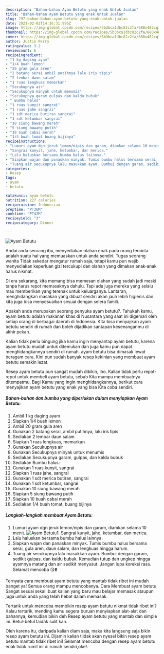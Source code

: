 ```yaml
---
description: "Bahan-bahan Ayam Betutu yang enak Untuk Jualan"
title: "Bahan-bahan Ayam Betutu yang enak Untuk Jualan"
slug: 797-bahan-bahan-ayam-betutu-yang-enak-untuk-jualan
date: 2021-02-02T14:16:31.995Z
image: https://img-global.cpcdn.com/recipes/5b3bca1dbc82c2fa/680x482cq70/ayam-betutu-foto-resep-utama.jpg
thumbnail: https://img-global.cpcdn.com/recipes/5b3bca1dbc82c2fa/680x482cq70/ayam-betutu-foto-resep-utama.jpg
cover: https://img-global.cpcdn.com/recipes/5b3bca1dbc82c2fa/680x482cq70/ayam-betutu-foto-resep-utama.jpg
author: Justin Perry
ratingvalue: 3.2
reviewcount: 6
recipeingredient:
- "1 kg daging ayam"
- "1/4 buah lemon"
- "20 gram gula aren"
- "2 batang serai ambil putihnya lalu iris tipis"
- "2 lembar daun salam"
- "1 ruas lengkuas memarkan"
- "Secukupnya air"
- "Secukupnya minyak untuk menumis"
- "Secukupnya garam gulpas dan kaldu bubuk"
- " Bumbu halus"
- "1 ruas kunyit sangrai"
- "1 ruas jahe sangrai"
- "1 sdt merica butiran sangrai"
- "1 sdt ketumbar sangrai"
- "10 siung bawang merah"
- "5 siung bawang putih"
- "10 buah cabai merah"
- "1/4 buah tomat buang bijinya"
recipeinstructions:
- "Lumuri ayam dgn jeruk lemon/nipis dan garam, diamkan selama 10 menit."
- "Sangrai kunyit, jahe, ketumbar, dan merica."
- "Lalu haluskan bersama bumbu halus lainnya."
- "Siapkan wajan dan panaskan minyak. Tumis bumbu halus bersama serai, gula aren, daun salam, dan lengkuas hingga harum."
- "Tuang air secukupnya lalu masukkan ayam. Bumbui dengan garam, sedikit gulpas, dan kaldu bubuk. Kemudian tutup dan ungkep hingga ayamnya matang dan air sedikit menyusut. Jangan lupa koreksi rasa. Selamat mencoba 😘❣️"
categories:
- Resep
tags:
- ayam
- betutu

katakunci: ayam betutu 
nutrition: 227 calories
recipecuisine: Indonesian
preptime: "PT36M"
cooktime: "PT42M"
recipeyield: "3"
recipecategory: Dinner

---
```



![Ayam Betutu](https://img-global.cpcdn.com/recipes/5b3bca1dbc82c2fa/680x482cq70/ayam-betutu-foto-resep-utama.jpg)

Andai anda seorang ibu, menyediakan olahan enak pada orang tercinta adalah suatu hal yang memuaskan untuk anda sendiri. Tugas seorang  wanita Tidak sekedar mengatur rumah saja, tetapi kamu pun wajib menyediakan keperluan gizi tercukupi dan olahan yang dimakan anak-anak harus nikmat.

Di era  sekarang, kita memang bisa memesan olahan yang sudah jadi meski tanpa harus repot memasaknya dahulu. Tapi ada juga mereka yang selalu mau memberikan yang terenak untuk keluarganya. Lantaran, menghidangkan masakan yang dibuat sendiri akan jauh lebih higienis dan kita juga bisa menyesuaikan sesuai dengan selera famili. 



Apakah anda merupakan seorang penyuka ayam betutu?. Tahukah kamu, ayam betutu adalah makanan khas di Nusantara yang saat ini digemari oleh setiap orang di berbagai daerah di Indonesia. Kita bisa menyajikan ayam betutu sendiri di rumah dan boleh dijadikan santapan kesenanganmu di akhir pekan.

Kalian tidak perlu bingung jika kamu ingin menyantap ayam betutu, karena ayam betutu mudah untuk ditemukan dan juga kamu pun dapat menghidangkannya sendiri di rumah. ayam betutu bisa dimasak lewat beragam cara. Kini pun sudah banyak resep kekinian yang membuat ayam betutu semakin lezat.

Resep ayam betutu pun sangat mudah dibikin, lho. Kalian tidak perlu repot-repot untuk membeli ayam betutu, sebab Kita mampu membuatnya ditempatmu. Bagi Kamu yang ingin menghidangkannya, berikut cara menyajikan ayam betutu yang enak yang bisa Kita coba sendiri.

<!--inarticleads1-->

##### Bahan-bahan dan bumbu yang diperlukan dalam menyiapkan Ayam Betutu:

1. Ambil 1 kg daging ayam
1. Siapkan 1/4 buah lemon
1. Ambil 20 gram gula aren
1. Gunakan 2 batang serai, ambil putihnya, lalu iris tipis
1. Sediakan 2 lembar daun salam
1. Siapkan 1 ruas lengkuas, memarkan
1. Gunakan Secukupnya air
1. Gunakan Secukupnya minyak untuk menumis
1. Sediakan Secukupnya garam, gulpas, dan kaldu bubuk
1. Sediakan  Bumbu halus:
1. Gunakan 1 ruas kunyit, sangrai
1. Siapkan 1 ruas jahe, sangrai
1. Gunakan 1 sdt merica butiran, sangrai
1. Gunakan 1 sdt ketumbar, sangrai
1. Gunakan 10 siung bawang merah
1. Siapkan 5 siung bawang putih
1. Siapkan 10 buah cabai merah
1. Sediakan 1/4 buah tomat, buang bijinya




<!--inarticleads2-->

##### Langkah-langkah membuat Ayam Betutu:

1. Lumuri ayam dgn jeruk lemon/nipis dan garam, diamkan selama 10 menit.
<img src="https://img-global.cpcdn.com/steps/aa1931a5847ffda1/160x128cq70/ayam-betutu-langkah-memasak-1-foto.jpg" alt="Ayam Betutu">1. Sangrai kunyit, jahe, ketumbar, dan merica.
1. Lalu haluskan bersama bumbu halus lainnya.
1. Siapkan wajan dan panaskan minyak. Tumis bumbu halus bersama serai, gula aren, daun salam, dan lengkuas hingga harum.
1. Tuang air secukupnya lalu masukkan ayam. Bumbui dengan garam, sedikit gulpas, dan kaldu bubuk. Kemudian tutup dan ungkep hingga ayamnya matang dan air sedikit menyusut. Jangan lupa koreksi rasa. Selamat mencoba 😘❣️




Ternyata cara membuat ayam betutu yang mantab tidak ribet ini mudah banget ya! Semua orang mampu mencobanya. Cara Membuat ayam betutu Sangat sesuai sekali buat kalian yang baru mau belajar memasak ataupun juga untuk anda yang telah hebat dalam memasak.

Tertarik untuk mencoba membikin resep ayam betutu nikmat tidak ribet ini? Kalau tertarik, mending kamu segera buruan menyiapkan alat-alat dan bahannya, kemudian bikin deh Resep ayam betutu yang mantab dan simple ini. Betul-betul taidak sulit kan. 

Oleh karena itu, daripada kalian diam saja, maka kita langsung saja bikin resep ayam betutu ini. Dijamin kalian tiidak akan nyesel bikin resep ayam betutu mantab tidak ribet ini! Selamat mencoba dengan resep ayam betutu enak tidak rumit ini di rumah sendiri,oke!.

